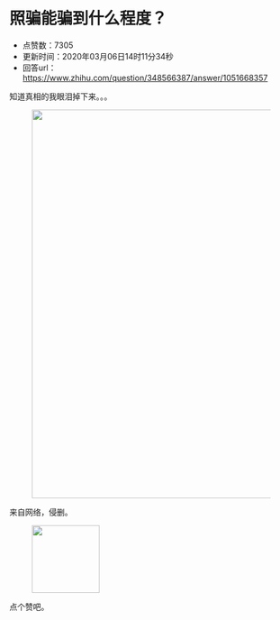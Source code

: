 # 照骗能骗到什么程度？
- 点赞数：7305
- 更新时间：2020年03月06日14时11分34秒
- 回答url：https://www.zhihu.com/question/348566387/answer/1051668357
<body>
 <p data-pid="Hvk8uCbC">知道真相的我眼泪掉下来。。。</p>
 <figure data-size="normal">
  <img src="https://picx.zhimg.com/50/v2-0c003aa5fefd2e49de3e24c8c004f0eb_720w.jpg?source=1940ef5c" data-rawwidth="690" data-rawheight="675" data-size="normal" data-original-token="v2-0c003aa5fefd2e49de3e24c8c004f0eb" data-default-watermark-src="https://picx.zhimg.com/50/v2-81fec0729ed614cd535686cc3e8655ef_720w.jpg?source=1940ef5c" class="origin_image zh-lightbox-thumb" width="690" data-original="https://picx.zhimg.com/v2-0c003aa5fefd2e49de3e24c8c004f0eb_r.jpg?source=1940ef5c">
 </figure>
 <p data-pid="BUjXivhm">来自网络，侵删。</p>
 <figure data-size="normal">
  <img src="https://pic1.zhimg.com/50/v2-14890eeb417429ea66579064f6b0bd76_720w.jpg?source=1940ef5c" data-rawwidth="120" data-rawheight="120" data-size="normal" data-original-token="v2-14890eeb417429ea66579064f6b0bd76" class="content_image" width="120">
 </figure>
 <p data-pid="aKlmhYYa">点个赞吧。</p>
</body>